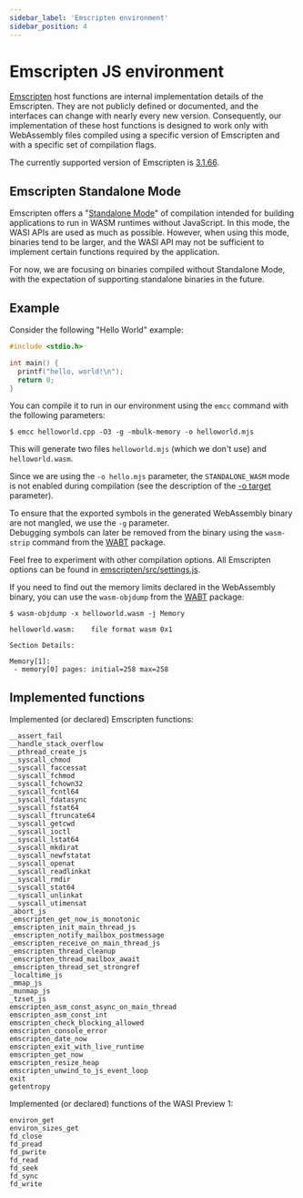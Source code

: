 ```yaml
---
sidebar_label: 'Emscripten environment'
sidebar_position: 4
---
```


# Emscripten JS environment

[Emscripten] host functions are internal implementation details of the Emscripten.
They are not publicly defined or documented, and the interfaces can change with nearly every new version.
Consequently, our implementation of these host functions is designed to work only with WebAssembly files 
compiled using a specific version of Emscripten and with a specific set of compilation flags.

The currently supported version of Emscripten is [3.1.66](https://github.com/emscripten-core/emscripten/releases/tag/3.1.66).

## Emscripten Standalone Mode

Emscripten offers a "[Standalone Mode]" of compilation intended for building applications to run in WASM runtimes
without JavaScript. In this mode, the WASI APIs are used as much as possible. However, when using this mode, binaries
tend to be larger, and the WASI API may not be sufficient to implement certain functions required by the application.

For now, we are focusing on binaries compiled without Standalone Mode, with the expectation of supporting 
standalone binaries in the future.

## Example

Consider the following "Hello World" example:

```cpp title="helloworld.cpp"
#include <stdio.h>

int main() {
  printf("hello, world!\n");
  return 0;
}
```

You can compile it to run in our environment using the `emcc` command with the following parameters:

```shell
$ emcc helloworld.cpp -O3 -g -mbulk-memory -o helloworld.mjs
```

This will generate two files `helloworld.mjs` (which we don't use) and `helloworld.wasm`.

Since we are using the `-o hello.mjs` parameter, the `STANDALONE_WASM` mode is not enabled during compilation
(see the description of the [-o target][emscripten-o-target] parameter).

To ensure that the exported symbols in the generated WebAssembly binary are not mangled, we use the `-g` parameter.  
Debugging symbols can later be removed from the binary using the `wasm-strip` command from the [WABT] package.

Feel free to experiment with other compilation options. All Emscripten options can be found in
[emscripten/src/settings.js](https://github.com/emscripten-core/emscripten/blob/main/src/settings.js).

If you need to find out the memory limits declared in the WebAssembly binary, you can use the `wasm-objdump` 
from the [WABT] package:

```shell
$ wasm-objdump -x helloworld.wasm -j Memory

helloworld.wasm:	file format wasm 0x1

Section Details:

Memory[1]:
 - memory[0] pages: initial=258 max=258

```

## Implemented functions

Implemented (or declared) Emscripten functions:

```
__assert_fail
__handle_stack_overflow
__pthread_create_js
__syscall_chmod
__syscall_faccessat
__syscall_fchmod
__syscall_fchown32
__syscall_fcntl64
__syscall_fdatasync
__syscall_fstat64
__syscall_ftruncate64
__syscall_getcwd
__syscall_ioctl
__syscall_lstat64
__syscall_mkdirat
__syscall_newfstatat
__syscall_openat
__syscall_readlinkat
__syscall_rmdir
__syscall_stat64
__syscall_unlinkat
__syscall_utimensat
_abort_js
_emscripten_get_now_is_monotonic
_emscripten_init_main_thread_js
_emscripten_notify_mailbox_postmessage
_emscripten_receive_on_main_thread_js
_emscripten_thread_cleanup
_emscripten_thread_mailbox_await
_emscripten_thread_set_strongref
_localtime_js
_mmap_js
_munmap_js
_tzset_js
emscripten_asm_const_async_on_main_thread
emscripten_asm_const_int
emscripten_check_blocking_allowed
emscripten_console_error
emscripten_date_now
emscripten_exit_with_live_runtime
emscripten_get_now
emscripten_resize_heap
emscripten_unwind_to_js_event_loop
exit
getentropy
```

Implemented (or declared) functions of the WASI Preview 1:

```
environ_get
environ_sizes_get
fd_close
fd_pread
fd_pwrite
fd_read
fd_seek
fd_sync
fd_write
```

[Emscripten]: https://emscripten.org/

[Standalone Mode]: https://v8.dev/blog/emscripten-standalone-wasm

[WABT]: https://github.com/WebAssembly/wabt

[emscripten-o-target]: https://emscripten.org/docs/tools_reference/emcc.html#emcc-o-target
